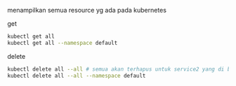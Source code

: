

menampilkan semua resource yg ada pada kubernetes

get
```bash
kubectl get all 
kubectl get all --namespace default
```

delete
```bash
kubectl delete all --all # semua akan terhapus untuk service2 yang di butuhkan kubernetes akan tetap ada (terbuat ulang otomatis
kubectl delete all --all --namespace default

```